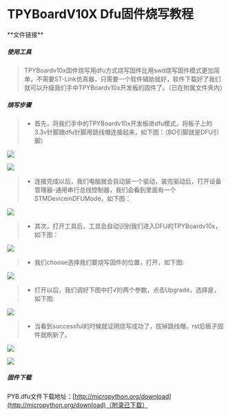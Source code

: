 # TPYBoardV10X Dfu固件烧写教程

\*\*文件链接**

##### 使用工具

>​	TPYBoardv10x固件烧写用dfu方式烧写固件比用swd烧写固件模式更加简单，不需要ST-Link仿真器，只需要一个软件辅助就好，软件下载好了我们就可以升级我们手中TPYBoardv10x开发板的固件了。（已在附属文件夹内）

##### 烧写步骤

>* 首先，将我们手中的TPYBoardv10x开发板进dfu模式，将板子上的3.3v针脚跟dfu针脚用跳线帽连接起来，如下图：（BO引脚就是DFU引脚）  

![](/pic/ch4/4.2.2/1.png) 

![](/pic/ch4/4.2.2/2.png) 

>* 连接完成以后，我们电脑就会自动装一个驱动，装完驱动后，打开设备管理器-通用串行总线控制器，我们会看到里面有一个STMDeviceinDFUMode，如下图：  

![](/pic/ch4/4.2.2/3.png) 

>* 其次，打开工具后，工具会自动识别我们进入DFU的TPYBoardv10x，如下图：  

![](/pic/ch4/4.2.2/4.png) 

>* 我们choose选择我们要烧写固件的位置，打开，如下图:  

![](/pic/ch4/4.2.2/5.png) 

>* 打开以后，我们调好下图中打√的两个参数，点击Upgrade，选择是，如下图: 

![](/pic/ch4/4.2.2/6.png) 

>* 当看到successful的时候就证明烧写成功了，拔掉跳线帽，rst后板子固件就刷新了。

![](/pic/ch4/4.2.2/7.png) 

![](/pic/ch4/4.2.2/8.png) 

##### 固件下载

PYB.dfu文件下载地址：[http://micropython.org/download](http://micropython.org/download)（附录已下载）


